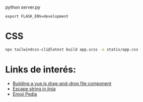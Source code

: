 
python server.py
```
export FLASK_ENV=development
```

# CSS
```sh
npx tailwindcss-cli@latest build app.scss -o statis/app.css
```

# Links de interés:

- [Building a vue.js drag-and-drop file component](https://stenvdb.be/articles/building-a-vuejs-drag-and-drop-file-component)
- [Escape string in jinja](https://jinja.palletsprojects.com/en/2.11.x/templates/#escaping)
- [Emoji Pedia](https://emojipedia.org/sparkles/)
